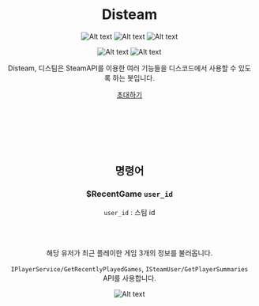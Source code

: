 <div align="center">

# Disteam


![Alt text](https://img.shields.io/github/languages/code-size/dev-ruby/Disteam)
![Alt text](https://img.shields.io/github/directory-file-count/dev-ruby/Disteam)
![Alt text](https://img.shields.io/tokei/lines/github/dev-ruby/disteam)


![Alt text](https://img.shields.io/github/issues/dev-ruby/disteam)
![Alt text](https://img.shields.io/github/commit-activity/m/dev-ruby/disteam)

Disteam, 디스팀은 SteamAPI를 이용한 여러 기능들을 디스코드에서 사용할 수 있도록 하는 봇입니다.

[초대하기](https://discord.com/api/oauth2/authorize?client_id=1074267701461139486&permissions=83968&scope=bot)


</br>
</br>
</br>
</br>
</br>


## 명령어

### $RecentGame `user_id`
`user_id` : 스팀 id

</br>
</br>

해당 유저가 최근 플레이한 게임 3개의 정보를 불러옵니다.

`IPlayerService/GetRecentlyPlayedGames`, `ISteamUser/GetPlayerSummaries` API를 사용합니다.

![Alt text](https://github.com/dev-ruby/Disteam/blob/main/res/RecentGame_Screenshot.png)
